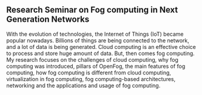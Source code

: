 ## Research Seminar on Fog computing in Next Generation Networks
With the evolution of technologies, the Internet of Things (IoT) became popular nowadays. Billions of things are being connected to the network, and a lot of data is being generated. Cloud computing is an effective choice to process and store huge amount of data. But, then comes fog computing. 
My research focuses on the challenges of cloud computing, why fog computing was introduced, pillars of OpenFog, the main features of fog computing, how fog computing is different from cloud computing, virtualization in fog computing, fog computing-based architectures, networking and the applications and usage of fog computing.
